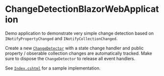 # ChangeDetectionBlazorWebApplication

Demo application to demonstrate very simple change detection based on `INotifyPropertyChanged` and `INotifyCollectionChanged`.

Create a new [`ChangeDetector`](ChangeDetection/ChangeDetector.cs) with a state change handler and public property / obserable collection changes are automatically tracked.
Make sure to dispose the `ChangeDetector` to release all event handlers.

See [`Index.cshtml`](ChangeDetectionBlazorWebApplication/Pages/Index.cshtml) for a sample implementation.